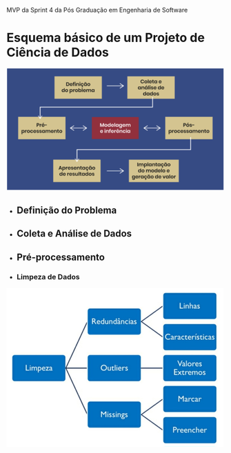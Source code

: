 MVP da Sprint 4 da Pós Graduação em Engenharia de Software
# Esquema básico de um Projeto de Ciência de Dados
![Esquema básico de um Projeto de Ciência de Dados](https://github.com/Moriblo/MVP_Spt4_EngSoft/blob/main/Captura%20de%20tela%202023-11-11%20172457.png)
* ## Definição do Problema
* ## Coleta e Análise de Dados
* ## Pré-processamento
* ### Limpeza de Dados
![Limpeza de Dados](https://github.com/Moriblo/MVP_Spt4_EngSoft/blob/main/Screenshot_20231115_200129_Kindle.jpg)

